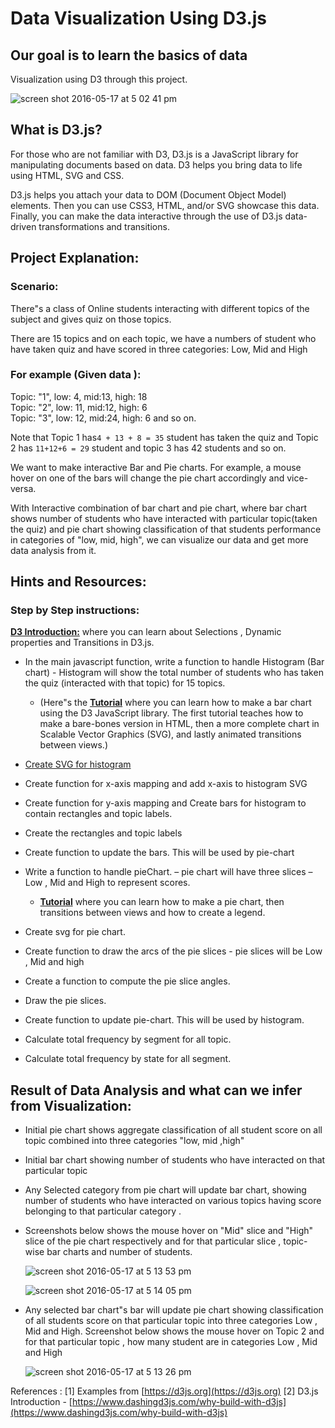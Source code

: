 # Data Visualization Using D3.js

## Our goal is to learn the basics of data

Visualization using D3 through this project.

![screen shot 2016-05-17 at 5 02 41 pm](https://cloud.githubusercontent.com/assets/8707780/15343407/4622fe20-1c51-11e6-9892-24e8a394b549.png)

## What is D3.js?

For those who are not familiar with D3, D3.js is a JavaScript library for manipulating documents based on data. D3 helps you bring data to life using HTML, SVG and CSS.

D3.js helps you attach your data to DOM (Document Object Model) elements. Then you can use CSS3, HTML, and/or SVG showcase this data. Finally, you can make the data interactive through the use of D3.js data-driven transformations and transitions.

## Project Explanation:

### Scenario:

There"s a class of Online students interacting with different topics of the subject and gives quiz on those topics.

There are 15 topics and on each topic, we have a numbers of student who have taken quiz and have scored in three categories: Low, Mid and High

### For example (Given data ):

Topic: "1", low: 4, mid:13, high: 18<br>
Topic: "2", low: 11, mid:12, high: 6<br>
Topic: "3", low: 12, mid:24, high: 6 and so on.

Note that Topic 1 has`4 + 13 + 8 = 35` student has taken the quiz and Topic 2 has `11+12+6 = 29` student and topic 3 has 42 students and so on.

We want to make interactive Bar and Pie charts. For example, a mouse hover on one of the bars will change the pie chart accordingly and vice-versa.

With Interactive combination of bar chart and pie chart, where bar chart shows number of students who have interacted with particular topic(taken the quiz) and pie chart showing classification of that students performance in categories of "low, mid, high", we can visualize our data and get more data analysis from it.

## Hints and Resources:

### Step by Step instructions:

[**D3 Introduction:**](https://d3js.org) where you can learn about Selections , Dynamic properties and Transitions in D3.js.

- In the main javascript function, write a function to handle Histogram (Bar chart) - Histogram will show the total number of students who has taken the quiz (interacted with that topic) for 15 topics.
  - (Here"s the [**Tutorial**](https://bost.ocks.org/mike/bar/) where you can learn how to make a bar chart using the D3 JavaScript library. The first tutorial teaches how to make a bare-bones version in HTML, then a more complete chart in Scalable Vector Graphics (SVG), and lastly animated transitions between views.)

- [Create SVG for histogram](http://codepen.io/SundeepB/pen/CxveH)

- Create function for x-axis mapping and add x-axis to histogram SVG

- Create function for y-axis mapping and Create bars for histogram to contain rectangles and topic labels.

- Create the rectangles and topic labels

- Create function to update the bars. This will be used by pie-chart

- Write a function to handle pieChart. – pie chart will have three slices – Low , Mid and High to represent scores.
  - [**Tutorial**](http://zeroviscosity.com/d3-js-step-by-step/step-1-a-basic-pie-chart) where you can learn how to make a pie chart, then transitions between views and how to create a legend.

- Create svg for pie chart.

- Create function to draw the arcs of the pie slices - pie slices will be Low , Mid and high

- Create a function to compute the pie slice angles.

- Draw the pie slices.

- Create function to update pie-chart. This will be used by histogram.

- Calculate total frequency by segment for all topic.

- Calculate total frequency by state for all segment.

## Result of Data Analysis and what can we infer from Visualization:

- Initial pie chart shows aggregate classification of all student score on all topic combined into three categories "low, mid ,high"

- Initial bar chart showing number of students who have interacted on that particular topic

- Any Selected category from pie chart will update bar chart, showing number of students who have interacted on various topics having score belonging to that particular category .

- Screenshots below shows the mouse hover on "Mid" slice and "High" slice of the pie chart respectively and for that particular slice , topic-wise bar charts and number of students.

  ![screen shot 2016-05-17 at 5 13 53 pm](https://cloud.githubusercontent.com/assets/8707780/15343597/ecb77c60-1c52-11e6-85ef-8affa8fc37ce.png)

  ![screen shot 2016-05-17 at 5 14 05 pm](https://cloud.githubusercontent.com/assets/8707780/15343605/f0e2f436-1c52-11e6-890d-d1300a943b4f.png)

- Any selected bar chart"s bar will update pie chart showing classification of all students score on that particular topic into three categories Low , Mid and High. Screenshot below shows the mouse hover on Topic 2 and for that particular topic , how many student are in categories Low , Mid and High

  ![screen shot 2016-05-17 at 5 13 26 pm](https://cloud.githubusercontent.com/assets/8707780/15343594/e666f16a-1c52-11e6-814f-6adac8345ddf.png)

References : [1] Examples from [https://d3js.org](https://d3js.org) [2] D3.js Introduction - [https://www.dashingd3js.com/why-build-with-d3js](https://www.dashingd3js.com/why-build-with-d3js)
